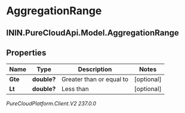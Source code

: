 # AggregationRange

## ININ.PureCloudApi.Model.AggregationRange

## Properties

|Name | Type | Description | Notes|
|------------ | ------------- | ------------- | -------------|
| **Gte** | **double?** | Greater than or equal to | [optional] |
| **Lt** | **double?** | Less than | [optional] |



_PureCloudPlatform.Client.V2 237.0.0_
